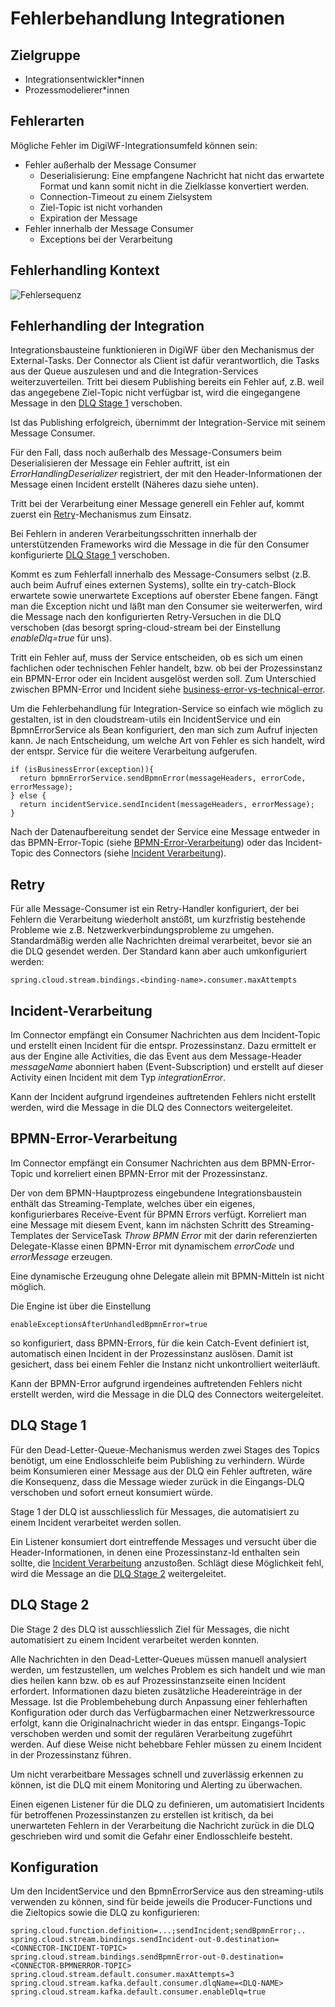 # Fehlerbehandlung Integrationen

## Zielgruppe

* Integrationsentwickler*innen
* Prozessmodelierer*innen


## Fehlerarten

Mögliche Fehler im DigiWF-Integrationsumfeld können sein:
* Fehler außerhalb der Message Consumer
  * Deserialisierung: Eine empfangene Nachricht hat nicht das erwartete Format und kann somit nicht in die Zielklasse konvertiert werden.
  * Connection-Timeout zu einem Zielsystem
  * Ziel-Topic ist nicht vorhanden
  * Expiration der Message
* Fehler innerhalb der Message Consumer
  * Exceptions bei der Verarbeitung


## Fehlerhandling Kontext 

![Fehlersequenz](~@source/images/platform/integrations/ErrorHandlingIntegrations.drawio.png)


## Fehlerhandling der Integration

Integrationsbausteine funktionieren in DigiWF über den Mechanismus der External-Tasks. Der Connector als Client ist dafür verantwortlich, 
die Tasks aus der Queue auszulesen und and die Integration-Services weiterzuverteilen. Tritt bei diesem Publishing bereits ein Fehler auf, 
z.B. weil das angegebene Ziel-Topic nicht verfügbar ist, wird die eingegangene Message in den
[DLQ Stage 1](#dlq-stage-1) verschoben.

Ist das Publishing erfolgreich, übernimmt der Integration-Service mit seinem Message Consumer. 

Für den Fall, dass noch außerhalb des Message-Consumers beim Deserialisieren der Message ein Fehler auftritt, ist ein _ErrorHandlingDeserializer_ registriert,
der mit den Header-Informationen der Message einen Incident erstellt (Näheres dazu siehe unten).

Tritt bei der Verarbeitung einer Message generell ein Fehler auf, kommt zuerst ein [Retry](#retry)-Mechanismus zum Einsatz.

Bei Fehlern in anderen Verarbeitungsschritten innerhalb der unterstützenden Frameworks wird die Message in die 
für den Consumer konfigurierte [DLQ Stage 1](#dlq-stage-1) verschoben. 

Kommt es zum Fehlerfall innerhalb des Message-Consumers selbst (z.B. auch beim Aufruf eines externen Systems), sollte ein try-catch-Block 
erwartete sowie unerwartete Exceptions auf oberster Ebene fangen. 
Fängt man die Exception nicht und läßt man den Consumer sie weiterwerfen, wird die Message nach den konfigurierten Retry-Versuchen in die DLQ verschoben 
(das besorgt spring-cloud-stream bei der Einstellung _enableDlq=true_ für uns).

Tritt ein Fehler auf, muss der Service entscheiden, ob es sich um einen fachlichen oder technischen Fehler handelt, 
bzw. ob bei der Prozessinstanz ein BPMN-Error oder ein Incident ausgelöst werden soll. 
Zum Unterschied zwischen BPMN-Error und Incident 
siehe [business-error-vs-technical-error](https://docs.camunda.io/docs/components/modeler/bpmn/error-events/#business-error-vs-technical-error).

Um die Fehlerbehandlung für Integration-Service so einfach wie möglich zu gestalten, ist in den cloudstream-utils ein IncidentService und ein BpmnErrorService 
als Bean konfiguriert, den man sich zum Aufruf injecten kann.
Je nach Entscheidung, um welche Art von Fehler es sich handelt, wird der entspr. Service für die weitere Verarbeitung aufgerufen.

```
if (isBusinessError(exception)){
  return bpmnErrorService.sendBpmnError(messageHeaders, errorCode, errorMessage);
} else {
  return incidentService.sendIncident(messageHeaders, errorMessage);
}  
```
Nach der Datenaufbereitung sendet der Service eine Message entweder in das BPMN-Error-Topic (siehe [BPMN-Error-Verarbeitung](#bpmn-error-verarbeitung)) 
oder das Incident-Topic des Connectors (siehe [Incident Verarbeitung](#incident-verarbeitung)).


## Retry

Für alle Message-Consumer ist ein Retry-Handler konfiguriert, der bei Fehlern die Verarbeitung wiederholt anstößt, um kurzfristig bestehende Probleme 
wie z.B. Netzwerkverbindungsprobleme zu umgehen.
Standardmäßig werden alle Nachrichten dreimal verarbeitet, bevor sie an die DLQ gesendet werden.
Der Standard kann aber auch umkonfiguriert werden:
```
spring.cloud.stream.bindings.<binding-name>.consumer.maxAttempts
```


## Incident-Verarbeitung

Im Connector empfängt ein Consumer Nachrichten aus dem Incident-Topic und erstellt einen Incident für die entspr. Prozessinstanz.
Dazu ermittelt er aus der Engine alle Activities, die das Event aus dem Message-Header _messageName_ abonniert haben (Event-Subscription) 
und erstellt auf dieser Activity einen Incident mit dem Typ _integrationError_.

Kann der Incident aufgrund irgendeines auftretenden Fehlers nicht erstellt werden, wird die Message in die DLQ des Connectors weitergeleitet.


## BPMN-Error-Verarbeitung

Im Connector empfängt ein Consumer Nachrichten aus dem BPMN-Error-Topic und korreliert einen BPMN-Error mit der Prozessinstanz.

Der von dem BPMN-Hauptprozess eingebundene Integrationsbaustein enthält das Streaming-Template, welches über ein eigenes, konfigurierbares Receive-Event
für BPMN Errors verfügt. Korreliert man eine Message mit diesem Event, kann im nächsten Schritt des Streaming-Templates der ServiceTask _Throw BPMN Error_ 
mit der darin referenzierten Delegate-Klasse einen BPMN-Error mit dynamischem _errorCode_ und _errorMessage_ erzeugen.

Eine dynamische Erzeugung ohne Delegate allein mit BPMN-Mitteln ist nicht möglich.

Die Engine ist über die Einstellung
```
enableExceptionsAfterUnhandledBpmnError=true
```
so konfiguriert, dass BPMN-Errors, für die kein Catch-Event definiert ist, automatisch einen Incident in der Prozessinstanz auslösen.
Damit ist gesichert, dass bei einem Fehler die Instanz nicht unkontrolliert weiterläuft. 

Kann der BPMN-Error aufgrund irgendeines auftretenden Fehlers nicht erstellt werden, wird die Message in die DLQ des Connectors weitergeleitet.


## DLQ Stage 1

Für den Dead-Letter-Queue-Mechanismus werden zwei Stages des Topics benötigt, um eine Endlosschleife beim Publishing zu verhindern.
Würde beim Konsumieren einer Message aus der DLQ ein Fehler auftreten, wäre die Konsequenz, dass die Message wieder zurück in die Eingangs-DLQ 
verschoben und sofort erneut konsumiert würde.

Stage 1 der DLQ ist ausschliesslich für Messages, die automatisiert zu einem Incident verarbeitet werden sollen.

Ein Listener konsumiert dort eintreffende Messages und versucht über die Header-Informationen, in denen eine Prozessinstanz-Id enthalten sein sollte, 
die [Incident Verarbeitung](#incident-verarbeitung) anzustoßen. Schlägt diese Möglichkeit fehl, wird die Message an die [DLQ Stage 2](#dlq-stage-2) weitergeleitet.


## DLQ Stage 2

Die Stage 2 des DLQ ist ausschliesslich Ziel für Messages, die nicht automatisiert zu einem Incident verarbeitet werden konnten. 

Alle Nachrichten in den Dead-Letter-Queues müssen manuell analysiert werden, um festzustellen, um welches Problem es sich handelt 
und wie man dies heilen kann bzw. ob es auf Prozessinstanzseite einen Incident erfordert. 
Informationen dazu bieten zusätzliche Headereinträge in der Message. Ist die Problembehebung durch Anpassung einer fehlerhaften Konfiguration 
oder durch das Verfügbarmachen einer Netzwerkressource erfolgt, kann die Originalnachricht wieder in das entspr. 
Eingangs-Topic verschoben werden und somit der regulären Verarbeitung zugeführt werden.
Auf diese Weise nicht behebbare Fehler müssen zu einem Incident in der Prozessinstanz führen.

Um nicht verarbeitbare Messages schnell und zuverlässig erkennen zu können, ist die DLQ mit einem Monitoring und Alerting zu überwachen.

Einen eigenen Listener für die DLQ zu definieren, um automatisiert Incidents für betroffenen Prozessinstanzen zu erstellen ist kritisch, 
da bei unerwarteten Fehlern in der Verarbeitung die Nachricht zurück in die DLQ geschrieben wird und somit die Gefahr einer Endlosschleife besteht.  


## Konfiguration

Um den IncidentService und den BpmnErrorService aus den streaming-utils verwenden zu können, sind für beide jeweils die Producer-Functions 
und die Zieltopics sowie die DLQ zu konfigurieren:
```
spring.cloud.function.definition=...;sendIncident;sendBpmnError;..
spring.cloud.stream.bindings.sendIncident-out-0.destination=<CONNECTOR-INCIDENT-TOPIC>
spring.cloud.stream.bindings.sendBpmnError-out-0.destination=<CONNECTOR-BPMNERROR-TOPIC>
spring.cloud.stream.default.consumer.maxAttempts=3
spring.cloud.stream.kafka.default.consumer.dlqName=<DLQ-NAME>
spring.cloud.stream.kafka.default.consumer.enableDlq=true
```
